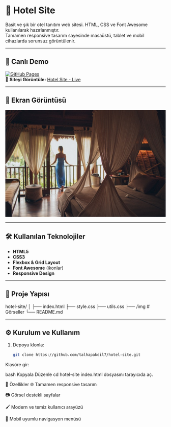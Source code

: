 # 🏨 Hotel Site

Basit ve şık bir otel tanıtım web sitesi. HTML, CSS ve Font Awesome kullanılarak hazırlanmıştır.  
Tamamen responsive tasarım sayesinde masaüstü, tablet ve mobil cihazlarda sorunsuz görüntülenir.

---

## 🚀 Canlı Demo
[![GitHub Pages](https://img.shields.io/badge/Live%20Demo-GitHub%20Pages-blue?logo=github)](https://talhapakdil7.github.io/hotel-site/)  
🔗 **Siteyi Görüntüle:** [Hotel Site - Live](https://talhapakdil7.github.io/hotel-site/)

---

## 📸 Ekran Görüntüsü
![Hotel Site Screenshot](./img/about2.jpeg)  

---

## 🛠 Kullanılan Teknolojiler
- **HTML5**
- **CSS3**
- **Flexbox & Grid Layout**
- **Font Awesome** (ikonlar)
- **Responsive Design**

---

## 📂 Proje Yapısı
hotel-site/
│
├── index.html
├── style.css
├── utils.css
├── /img # Görseller
└── README.md

---

## ⚙️ Kurulum ve Kullanım
1. Depoyu klonla:
   ```bash
   git clone https://github.com/talhapakdil7/hotel-site.git
Klasöre gir:

bash
Kopyala
Düzenle
cd hotel-site
index.html dosyasını tarayıcıda aç.

📱 Özellikler
🌐 Tamamen responsive tasarım

📷 Görsel destekli sayfalar

🖌 Modern ve temiz kullanıcı arayüzü

📱 Mobil uyumlu navigasyon menüsü

